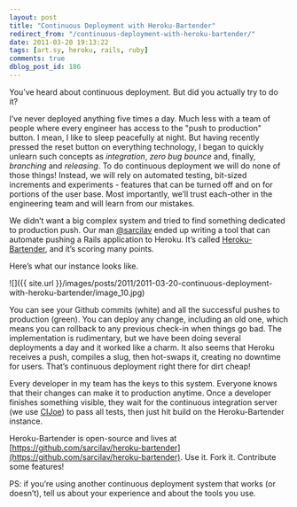 ```yaml
---
layout: post
title: "Continuous Deployment with Heroku-Bartender"
redirect_from: "/continuous-deployment-with-heroku-bartender/"
date: 2011-03-20 19:13:22
tags: [art.sy, heroku, rails, ruby]
comments: true
dblog_post_id: 186
---
```

You’ve heard about continuous deployment. But did you actually try to do it?

I’ve never deployed anything five times a day. Much less with a team of people where every engineer has access to the "push to production" button. I mean, I like to sleep peacefully at night. But having recently pressed the reset button on everything technology, I began to quickly unlearn such concepts as _integration_, _zero bug bounce_ and, finally, _branching_ and _releasing_. To do continuous deployment we will do none of those things! Instead, we will rely on automated testing, bit-sized increments and experiments - features that can be turned off and on for portions of the user base. Most importantly, we’ll trust each-other in the engineering team and will learn from our mistakes.

We didn’t want a big complex system and tried to find something dedicated to production push. Our man [@sarcilav](https://github.com/sarcilav) ended up writing a tool that can automate pushing a Rails application to Heroku. It’s called [Heroku-Bartender](https://github.com/sarcilav/heroku-bartender), and it’s scoring many points.

Here’s what our instance looks like.

![]({{ site.url }}/images/posts/2011/2011-03-20-continuous-deployment-with-heroku-bartender/image_10.jpg)

You can see your Github commits (white) and all the successful pushes to production (green). You can deploy any change, including an old one, which means you can rollback to any previous check-in when things go bad. The implementation is rudimentary, but we have been doing several deployments a day and it worked like a charm. It also seems that Heroku receives a push, compiles a slug, then hot-swaps it, creating no downtime for users. That’s continuous deployment right there for dirt cheap!

Every developer in my team has the keys to this system. Everyone knows that their changes can make it to production anytime. Once a developer finishes something visible, they wait for the continuous integration server (we use [CIJoe](https://github.com/defunkt/cijoe)) to pass all tests, then just hit build on the Heroku-Bartender instance.

Heroku-Bartender is open-source and lives at [https://github.com/sarcilav/heroku-bartender](https://github.com/sarcilav/heroku-bartender). Use it. Fork it. Contribute some features!

PS: if you’re using another continuous deployment system that works (or doesn’t), tell us about your experience and about the tools you use.
